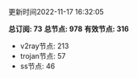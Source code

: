 更新时间2022-11-17 16:32:05

**总订阅: 73**
**总节点: 978**
**有效节点: 316**
- v2ray节点: 213
- trojan节点: 57
- ss节点: 46
